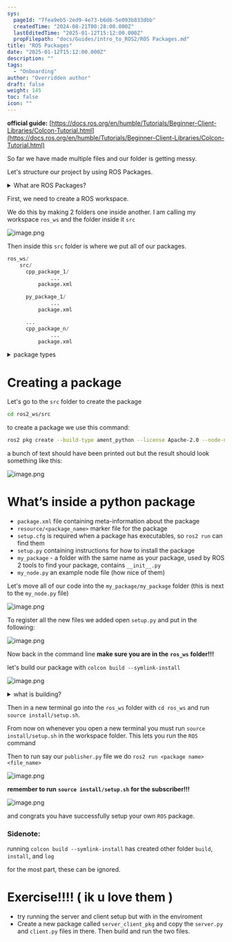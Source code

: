 ```yaml
---
sys:
  pageId: "7fea9eb5-2ed9-4e73-b6d6-5e093b833dbb"
  createdTime: "2024-08-21T00:28:00.000Z"
  lastEditedTime: "2025-01-12T15:12:00.000Z"
  propFilepath: "docs/Guides/intro_to_ROS2/ROS Packages.md"
title: "ROS Packages"
date: "2025-01-12T15:12:00.000Z"
description: ""
tags:
  - "Onboarding"
author: "Overridden author"
draft: false
weight: 145
toc: false
icon: ""
---
```


**official guide:** [https://docs.ros.org/en/humble/Tutorials/Beginner-Client-Libraries/Colcon-Tutorial.html](https://docs.ros.org/en/humble/Tutorials/Beginner-Client-Libraries/Colcon-Tutorial.html)

So far we have made multiple files and our folder is getting messy.

Let's structure our project by using ROS Packages.

<details>

<summary>What are ROS Packages?</summary>

ROS Packages are, as the name implies, packages of code that are highly sharable between ROS developers.

They consist of a folder, `package.xml` file, and source code

```python
      cpp_package_1/
		      ... imagine much code files here ..
          package.xml
```

</details>

First, we need to create a ROS workspace.

We do this by making 2 folders one inside another. I am calling my workspace `ros_ws` and the folder inside it `src`

![image.png](https://prod-files-secure.s3.us-west-2.amazonaws.com/d518164a-d88e-44d1-a4ee-3adb3bd8bce0/70706947-fd18-4537-a67b-e12946812d31/image.png?X-Amz-Algorithm=AWS4-HMAC-SHA256&X-Amz-Content-Sha256=UNSIGNED-PAYLOAD&X-Amz-Credential=ASIAZI2LB4662ZW375L5%2F20250508%2Fus-west-2%2Fs3%2Faws4_request&X-Amz-Date=20250508T220830Z&X-Amz-Expires=3600&X-Amz-Security-Token=IQoJb3JpZ2luX2VjENb%2F%2F%2F%2F%2F%2F%2F%2F%2F%2FwEaCXVzLXdlc3QtMiJHMEUCIQCu8aPxhz7BJ3pto2pqgSOCHwLbq6sIcsfRiq71Xqm%2B5QIgMfvhm0BcAZD3dPIMmREyDe9vveLmjNNtRZRnQBP0%2Bnsq%2FwMIfxAAGgw2Mzc0MjMxODM4MDUiDNyJdm67tdqCuA3XqyrcA0W35SDYdJgEUkp1tiNc3wVyFSHedpCmJJ77N6%2FoQ6D3WH9rcAHo6lo2So41TVxd28tBM0bTbIv58jcBshc6Hd4lV40yzJ3%2F637Xs%2F2%2Bxx36a1bea96Ipg%2FE9svlN9wYd1ANIKbVHLpsWsgudB8NWU7KoX6jLDefRi%2BpFdkqUBOD8saMZiJm7EpURnfVV5Znfz7tHTC8rlgCH%2B9otNhtHRKnJPNKqvlLmrsObQtzMACA5gNH3WGTjVvoC1K3w5Yh1LftXu3J2kkHjH%2B%2Bq4ctx5nX9Ybqr55RRQ0jajTkf6G1fd9AhV0deRfLaQEqFLJSVJevttogHs216KiPqxHQsczNXrb6tvxd3Z%2FysKpxBqe%2FiQk83vodzaHxlnaXkt8dx015WDZijyQliTMCupiMv%2BN3qNvY1Ki53%2BIkYsOFaaGs8e3EWW%2FYbQqXtz92vkMOApMueotScXhWg8OMdXqsNEr4ldcLvaGbzMBC%2BiOGi6HBgpJ5MGKUQ%2Bzq5%2BNrZVXCHwWzwMk%2Bdomw3l45ymRxoVMsCs1Mgc8hxC3FsvItu%2ForIApC2qktc3wOyxHLIsymCkahvZMMYOgP7JSMR65z6ZuxBPrqPGuJwfpsSnOy5PRMeFFSSGsnwm1WjVSBMN3J9MAGOqUBmkhg7eoesD1ZnME6vEDg7IHKkK9x1WiKU1a%2FOigXU8uUUfDTJbOyT0dDY4kMpEWbNQmsUNSbxh8XZYkaDqaF%2BFxjsDMSqpXrI4zgBRQcasxpz5UKTNid9FTA5%2FUf07dtmDtBl2bnsKpDFJ1%2BSKrOIaTV8CFq3M%2BfrL%2BddSS76qZyiK1dyLj8vFB%2BrJjIpiPi9%2FNk1p97q4be1woxb4ZrX20GDLa2&X-Amz-Signature=332b6817f6c8597a37f5f499b1d5dd08a9b129c4cabeba28f7179ddc6606e421&X-Amz-SignedHeaders=host&x-id=GetObject)

Then inside this `src` folder is where we put all of our packages.

```python
ros_ws/
    src/
      cpp_package_1/
		      ...
          package.xml

      py_package_1/
		      ...
          package.xml

      ...
      cpp_package_n/
		      ...
          package.xml

```

<details>

<summary>package types</summary>

packages can be either `C++` or python.

the intern file structure is different for each but for this guide we will stick to creating python packages

</details>

# Creating a package

Let's go to the `src` folder to create the package

```bash
cd ros2_ws/src
```

to create a package we use this command:

```bash
ros2 pkg create --build-type ament_python --license Apache-2.0 --node-name my_node my_package
```

a bunch of text should have been printed out but the result should look something like this:

![image.png](https://prod-files-secure.s3.us-west-2.amazonaws.com/d518164a-d88e-44d1-a4ee-3adb3bd8bce0/e6cf1e3f-8512-4a3e-b131-079f800bf3e8/image.png?X-Amz-Algorithm=AWS4-HMAC-SHA256&X-Amz-Content-Sha256=UNSIGNED-PAYLOAD&X-Amz-Credential=ASIAZI2LB4662ZW375L5%2F20250508%2Fus-west-2%2Fs3%2Faws4_request&X-Amz-Date=20250508T220830Z&X-Amz-Expires=3600&X-Amz-Security-Token=IQoJb3JpZ2luX2VjENb%2F%2F%2F%2F%2F%2F%2F%2F%2F%2FwEaCXVzLXdlc3QtMiJHMEUCIQCu8aPxhz7BJ3pto2pqgSOCHwLbq6sIcsfRiq71Xqm%2B5QIgMfvhm0BcAZD3dPIMmREyDe9vveLmjNNtRZRnQBP0%2Bnsq%2FwMIfxAAGgw2Mzc0MjMxODM4MDUiDNyJdm67tdqCuA3XqyrcA0W35SDYdJgEUkp1tiNc3wVyFSHedpCmJJ77N6%2FoQ6D3WH9rcAHo6lo2So41TVxd28tBM0bTbIv58jcBshc6Hd4lV40yzJ3%2F637Xs%2F2%2Bxx36a1bea96Ipg%2FE9svlN9wYd1ANIKbVHLpsWsgudB8NWU7KoX6jLDefRi%2BpFdkqUBOD8saMZiJm7EpURnfVV5Znfz7tHTC8rlgCH%2B9otNhtHRKnJPNKqvlLmrsObQtzMACA5gNH3WGTjVvoC1K3w5Yh1LftXu3J2kkHjH%2B%2Bq4ctx5nX9Ybqr55RRQ0jajTkf6G1fd9AhV0deRfLaQEqFLJSVJevttogHs216KiPqxHQsczNXrb6tvxd3Z%2FysKpxBqe%2FiQk83vodzaHxlnaXkt8dx015WDZijyQliTMCupiMv%2BN3qNvY1Ki53%2BIkYsOFaaGs8e3EWW%2FYbQqXtz92vkMOApMueotScXhWg8OMdXqsNEr4ldcLvaGbzMBC%2BiOGi6HBgpJ5MGKUQ%2Bzq5%2BNrZVXCHwWzwMk%2Bdomw3l45ymRxoVMsCs1Mgc8hxC3FsvItu%2ForIApC2qktc3wOyxHLIsymCkahvZMMYOgP7JSMR65z6ZuxBPrqPGuJwfpsSnOy5PRMeFFSSGsnwm1WjVSBMN3J9MAGOqUBmkhg7eoesD1ZnME6vEDg7IHKkK9x1WiKU1a%2FOigXU8uUUfDTJbOyT0dDY4kMpEWbNQmsUNSbxh8XZYkaDqaF%2BFxjsDMSqpXrI4zgBRQcasxpz5UKTNid9FTA5%2FUf07dtmDtBl2bnsKpDFJ1%2BSKrOIaTV8CFq3M%2BfrL%2BddSS76qZyiK1dyLj8vFB%2BrJjIpiPi9%2FNk1p97q4be1woxb4ZrX20GDLa2&X-Amz-Signature=cfb53144448541ad85f3e0acfde0ca77e0605e1937c0e1ebf17e1c29705b48e6&X-Amz-SignedHeaders=host&x-id=GetObject)

# What’s inside a python package

- `package.xml` file containing meta-information about the package
- `resource/<package_name>` marker file for the package
- `setup.cfg` is required when a package has executables, so `ros2 run` can find them
- `setup.py` containing instructions for how to install the package
- `my_package` - a folder with the same name as your package, used by ROS 2 tools to find your package, contains `__init__.py`
- `my_node.py` an example node file (how nice of them)

Let's move all of our code into the `my_package/my_package` folder (this is next to the `my_node.py` file)

![image.png](https://prod-files-secure.s3.us-west-2.amazonaws.com/d518164a-d88e-44d1-a4ee-3adb3bd8bce0/9ce58f11-0da9-4d3e-b86d-506a9685d378/image.png?X-Amz-Algorithm=AWS4-HMAC-SHA256&X-Amz-Content-Sha256=UNSIGNED-PAYLOAD&X-Amz-Credential=ASIAZI2LB4662ZW375L5%2F20250508%2Fus-west-2%2Fs3%2Faws4_request&X-Amz-Date=20250508T220830Z&X-Amz-Expires=3600&X-Amz-Security-Token=IQoJb3JpZ2luX2VjENb%2F%2F%2F%2F%2F%2F%2F%2F%2F%2FwEaCXVzLXdlc3QtMiJHMEUCIQCu8aPxhz7BJ3pto2pqgSOCHwLbq6sIcsfRiq71Xqm%2B5QIgMfvhm0BcAZD3dPIMmREyDe9vveLmjNNtRZRnQBP0%2Bnsq%2FwMIfxAAGgw2Mzc0MjMxODM4MDUiDNyJdm67tdqCuA3XqyrcA0W35SDYdJgEUkp1tiNc3wVyFSHedpCmJJ77N6%2FoQ6D3WH9rcAHo6lo2So41TVxd28tBM0bTbIv58jcBshc6Hd4lV40yzJ3%2F637Xs%2F2%2Bxx36a1bea96Ipg%2FE9svlN9wYd1ANIKbVHLpsWsgudB8NWU7KoX6jLDefRi%2BpFdkqUBOD8saMZiJm7EpURnfVV5Znfz7tHTC8rlgCH%2B9otNhtHRKnJPNKqvlLmrsObQtzMACA5gNH3WGTjVvoC1K3w5Yh1LftXu3J2kkHjH%2B%2Bq4ctx5nX9Ybqr55RRQ0jajTkf6G1fd9AhV0deRfLaQEqFLJSVJevttogHs216KiPqxHQsczNXrb6tvxd3Z%2FysKpxBqe%2FiQk83vodzaHxlnaXkt8dx015WDZijyQliTMCupiMv%2BN3qNvY1Ki53%2BIkYsOFaaGs8e3EWW%2FYbQqXtz92vkMOApMueotScXhWg8OMdXqsNEr4ldcLvaGbzMBC%2BiOGi6HBgpJ5MGKUQ%2Bzq5%2BNrZVXCHwWzwMk%2Bdomw3l45ymRxoVMsCs1Mgc8hxC3FsvItu%2ForIApC2qktc3wOyxHLIsymCkahvZMMYOgP7JSMR65z6ZuxBPrqPGuJwfpsSnOy5PRMeFFSSGsnwm1WjVSBMN3J9MAGOqUBmkhg7eoesD1ZnME6vEDg7IHKkK9x1WiKU1a%2FOigXU8uUUfDTJbOyT0dDY4kMpEWbNQmsUNSbxh8XZYkaDqaF%2BFxjsDMSqpXrI4zgBRQcasxpz5UKTNid9FTA5%2FUf07dtmDtBl2bnsKpDFJ1%2BSKrOIaTV8CFq3M%2BfrL%2BddSS76qZyiK1dyLj8vFB%2BrJjIpiPi9%2FNk1p97q4be1woxb4ZrX20GDLa2&X-Amz-Signature=46bc837dfd26322648f1a3544d5c7f1e0696079ba7fdee38d99cc6ced01b40d9&X-Amz-SignedHeaders=host&x-id=GetObject)

To register all the new files we added open `setup.py` and put in the following:

![image.png](https://prod-files-secure.s3.us-west-2.amazonaws.com/d518164a-d88e-44d1-a4ee-3adb3bd8bce0/1cd7c262-4cae-4496-9d75-c178537d24a2/image.png?X-Amz-Algorithm=AWS4-HMAC-SHA256&X-Amz-Content-Sha256=UNSIGNED-PAYLOAD&X-Amz-Credential=ASIAZI2LB4662ZW375L5%2F20250508%2Fus-west-2%2Fs3%2Faws4_request&X-Amz-Date=20250508T220830Z&X-Amz-Expires=3600&X-Amz-Security-Token=IQoJb3JpZ2luX2VjENb%2F%2F%2F%2F%2F%2F%2F%2F%2F%2FwEaCXVzLXdlc3QtMiJHMEUCIQCu8aPxhz7BJ3pto2pqgSOCHwLbq6sIcsfRiq71Xqm%2B5QIgMfvhm0BcAZD3dPIMmREyDe9vveLmjNNtRZRnQBP0%2Bnsq%2FwMIfxAAGgw2Mzc0MjMxODM4MDUiDNyJdm67tdqCuA3XqyrcA0W35SDYdJgEUkp1tiNc3wVyFSHedpCmJJ77N6%2FoQ6D3WH9rcAHo6lo2So41TVxd28tBM0bTbIv58jcBshc6Hd4lV40yzJ3%2F637Xs%2F2%2Bxx36a1bea96Ipg%2FE9svlN9wYd1ANIKbVHLpsWsgudB8NWU7KoX6jLDefRi%2BpFdkqUBOD8saMZiJm7EpURnfVV5Znfz7tHTC8rlgCH%2B9otNhtHRKnJPNKqvlLmrsObQtzMACA5gNH3WGTjVvoC1K3w5Yh1LftXu3J2kkHjH%2B%2Bq4ctx5nX9Ybqr55RRQ0jajTkf6G1fd9AhV0deRfLaQEqFLJSVJevttogHs216KiPqxHQsczNXrb6tvxd3Z%2FysKpxBqe%2FiQk83vodzaHxlnaXkt8dx015WDZijyQliTMCupiMv%2BN3qNvY1Ki53%2BIkYsOFaaGs8e3EWW%2FYbQqXtz92vkMOApMueotScXhWg8OMdXqsNEr4ldcLvaGbzMBC%2BiOGi6HBgpJ5MGKUQ%2Bzq5%2BNrZVXCHwWzwMk%2Bdomw3l45ymRxoVMsCs1Mgc8hxC3FsvItu%2ForIApC2qktc3wOyxHLIsymCkahvZMMYOgP7JSMR65z6ZuxBPrqPGuJwfpsSnOy5PRMeFFSSGsnwm1WjVSBMN3J9MAGOqUBmkhg7eoesD1ZnME6vEDg7IHKkK9x1WiKU1a%2FOigXU8uUUfDTJbOyT0dDY4kMpEWbNQmsUNSbxh8XZYkaDqaF%2BFxjsDMSqpXrI4zgBRQcasxpz5UKTNid9FTA5%2FUf07dtmDtBl2bnsKpDFJ1%2BSKrOIaTV8CFq3M%2BfrL%2BddSS76qZyiK1dyLj8vFB%2BrJjIpiPi9%2FNk1p97q4be1woxb4ZrX20GDLa2&X-Amz-Signature=106dc5eca7d83cfa4aec8f362c87c42ae7b007dd1f4a98f24ef05da290a6330d&X-Amz-SignedHeaders=host&x-id=GetObject)

Now back in the command line **make sure you are in the** **`ros_ws`** **folder!!!**

let's build our package with `colcon build --symlink-install`

![image.png](https://prod-files-secure.s3.us-west-2.amazonaws.com/d518164a-d88e-44d1-a4ee-3adb3bd8bce0/2f2a0d27-b173-48fd-b189-5f5c0ce65619/image.png?X-Amz-Algorithm=AWS4-HMAC-SHA256&X-Amz-Content-Sha256=UNSIGNED-PAYLOAD&X-Amz-Credential=ASIAZI2LB4662ZW375L5%2F20250508%2Fus-west-2%2Fs3%2Faws4_request&X-Amz-Date=20250508T220830Z&X-Amz-Expires=3600&X-Amz-Security-Token=IQoJb3JpZ2luX2VjENb%2F%2F%2F%2F%2F%2F%2F%2F%2F%2FwEaCXVzLXdlc3QtMiJHMEUCIQCu8aPxhz7BJ3pto2pqgSOCHwLbq6sIcsfRiq71Xqm%2B5QIgMfvhm0BcAZD3dPIMmREyDe9vveLmjNNtRZRnQBP0%2Bnsq%2FwMIfxAAGgw2Mzc0MjMxODM4MDUiDNyJdm67tdqCuA3XqyrcA0W35SDYdJgEUkp1tiNc3wVyFSHedpCmJJ77N6%2FoQ6D3WH9rcAHo6lo2So41TVxd28tBM0bTbIv58jcBshc6Hd4lV40yzJ3%2F637Xs%2F2%2Bxx36a1bea96Ipg%2FE9svlN9wYd1ANIKbVHLpsWsgudB8NWU7KoX6jLDefRi%2BpFdkqUBOD8saMZiJm7EpURnfVV5Znfz7tHTC8rlgCH%2B9otNhtHRKnJPNKqvlLmrsObQtzMACA5gNH3WGTjVvoC1K3w5Yh1LftXu3J2kkHjH%2B%2Bq4ctx5nX9Ybqr55RRQ0jajTkf6G1fd9AhV0deRfLaQEqFLJSVJevttogHs216KiPqxHQsczNXrb6tvxd3Z%2FysKpxBqe%2FiQk83vodzaHxlnaXkt8dx015WDZijyQliTMCupiMv%2BN3qNvY1Ki53%2BIkYsOFaaGs8e3EWW%2FYbQqXtz92vkMOApMueotScXhWg8OMdXqsNEr4ldcLvaGbzMBC%2BiOGi6HBgpJ5MGKUQ%2Bzq5%2BNrZVXCHwWzwMk%2Bdomw3l45ymRxoVMsCs1Mgc8hxC3FsvItu%2ForIApC2qktc3wOyxHLIsymCkahvZMMYOgP7JSMR65z6ZuxBPrqPGuJwfpsSnOy5PRMeFFSSGsnwm1WjVSBMN3J9MAGOqUBmkhg7eoesD1ZnME6vEDg7IHKkK9x1WiKU1a%2FOigXU8uUUfDTJbOyT0dDY4kMpEWbNQmsUNSbxh8XZYkaDqaF%2BFxjsDMSqpXrI4zgBRQcasxpz5UKTNid9FTA5%2FUf07dtmDtBl2bnsKpDFJ1%2BSKrOIaTV8CFq3M%2BfrL%2BddSS76qZyiK1dyLj8vFB%2BrJjIpiPi9%2FNk1p97q4be1woxb4ZrX20GDLa2&X-Amz-Signature=583e48ee0d4bfe2266d5ea5a9fa9c08ba04f5256b3f78e7173d9845c4dee34ae&X-Amz-SignedHeaders=host&x-id=GetObject)

<details>

<summary>what is building?</summary>

if you are a CS major at Rose-Hulman you will learn the answer to this in CSSE132

but TLDR; is it combines all the code files into one program that can be run easily 

</details>

Then in a new terminal go into the `ros_ws` folder with `cd ros_ws` and run `source install/setup.sh`. 

From now on whenever you open a new terminal you must run `source install/setup.sh` in the workspace folder. This lets you run the `ROS` command

Then to run say our `publisher.py` file we do `ros2 run <package name> <file_name>`

![image.png](https://prod-files-secure.s3.us-west-2.amazonaws.com/d518164a-d88e-44d1-a4ee-3adb3bd8bce0/4f4b1219-3a44-4632-aa0a-ce3471699f59/image.png?X-Amz-Algorithm=AWS4-HMAC-SHA256&X-Amz-Content-Sha256=UNSIGNED-PAYLOAD&X-Amz-Credential=ASIAZI2LB4662ZW375L5%2F20250508%2Fus-west-2%2Fs3%2Faws4_request&X-Amz-Date=20250508T220830Z&X-Amz-Expires=3600&X-Amz-Security-Token=IQoJb3JpZ2luX2VjENb%2F%2F%2F%2F%2F%2F%2F%2F%2F%2FwEaCXVzLXdlc3QtMiJHMEUCIQCu8aPxhz7BJ3pto2pqgSOCHwLbq6sIcsfRiq71Xqm%2B5QIgMfvhm0BcAZD3dPIMmREyDe9vveLmjNNtRZRnQBP0%2Bnsq%2FwMIfxAAGgw2Mzc0MjMxODM4MDUiDNyJdm67tdqCuA3XqyrcA0W35SDYdJgEUkp1tiNc3wVyFSHedpCmJJ77N6%2FoQ6D3WH9rcAHo6lo2So41TVxd28tBM0bTbIv58jcBshc6Hd4lV40yzJ3%2F637Xs%2F2%2Bxx36a1bea96Ipg%2FE9svlN9wYd1ANIKbVHLpsWsgudB8NWU7KoX6jLDefRi%2BpFdkqUBOD8saMZiJm7EpURnfVV5Znfz7tHTC8rlgCH%2B9otNhtHRKnJPNKqvlLmrsObQtzMACA5gNH3WGTjVvoC1K3w5Yh1LftXu3J2kkHjH%2B%2Bq4ctx5nX9Ybqr55RRQ0jajTkf6G1fd9AhV0deRfLaQEqFLJSVJevttogHs216KiPqxHQsczNXrb6tvxd3Z%2FysKpxBqe%2FiQk83vodzaHxlnaXkt8dx015WDZijyQliTMCupiMv%2BN3qNvY1Ki53%2BIkYsOFaaGs8e3EWW%2FYbQqXtz92vkMOApMueotScXhWg8OMdXqsNEr4ldcLvaGbzMBC%2BiOGi6HBgpJ5MGKUQ%2Bzq5%2BNrZVXCHwWzwMk%2Bdomw3l45ymRxoVMsCs1Mgc8hxC3FsvItu%2ForIApC2qktc3wOyxHLIsymCkahvZMMYOgP7JSMR65z6ZuxBPrqPGuJwfpsSnOy5PRMeFFSSGsnwm1WjVSBMN3J9MAGOqUBmkhg7eoesD1ZnME6vEDg7IHKkK9x1WiKU1a%2FOigXU8uUUfDTJbOyT0dDY4kMpEWbNQmsUNSbxh8XZYkaDqaF%2BFxjsDMSqpXrI4zgBRQcasxpz5UKTNid9FTA5%2FUf07dtmDtBl2bnsKpDFJ1%2BSKrOIaTV8CFq3M%2BfrL%2BddSS76qZyiK1dyLj8vFB%2BrJjIpiPi9%2FNk1p97q4be1woxb4ZrX20GDLa2&X-Amz-Signature=739d46057f36607f31efb21ad499755e0c9f1bce6a9c90dc9613559e1f58dff2&X-Amz-SignedHeaders=host&x-id=GetObject)

**remember to run** **`source install/setup.sh`** **for the subscriber!!!**

![image.png](https://prod-files-secure.s3.us-west-2.amazonaws.com/d518164a-d88e-44d1-a4ee-3adb3bd8bce0/02121119-dad4-49ec-8356-c956108b4243/image.png?X-Amz-Algorithm=AWS4-HMAC-SHA256&X-Amz-Content-Sha256=UNSIGNED-PAYLOAD&X-Amz-Credential=ASIAZI2LB4662ZW375L5%2F20250508%2Fus-west-2%2Fs3%2Faws4_request&X-Amz-Date=20250508T220830Z&X-Amz-Expires=3600&X-Amz-Security-Token=IQoJb3JpZ2luX2VjENb%2F%2F%2F%2F%2F%2F%2F%2F%2F%2FwEaCXVzLXdlc3QtMiJHMEUCIQCu8aPxhz7BJ3pto2pqgSOCHwLbq6sIcsfRiq71Xqm%2B5QIgMfvhm0BcAZD3dPIMmREyDe9vveLmjNNtRZRnQBP0%2Bnsq%2FwMIfxAAGgw2Mzc0MjMxODM4MDUiDNyJdm67tdqCuA3XqyrcA0W35SDYdJgEUkp1tiNc3wVyFSHedpCmJJ77N6%2FoQ6D3WH9rcAHo6lo2So41TVxd28tBM0bTbIv58jcBshc6Hd4lV40yzJ3%2F637Xs%2F2%2Bxx36a1bea96Ipg%2FE9svlN9wYd1ANIKbVHLpsWsgudB8NWU7KoX6jLDefRi%2BpFdkqUBOD8saMZiJm7EpURnfVV5Znfz7tHTC8rlgCH%2B9otNhtHRKnJPNKqvlLmrsObQtzMACA5gNH3WGTjVvoC1K3w5Yh1LftXu3J2kkHjH%2B%2Bq4ctx5nX9Ybqr55RRQ0jajTkf6G1fd9AhV0deRfLaQEqFLJSVJevttogHs216KiPqxHQsczNXrb6tvxd3Z%2FysKpxBqe%2FiQk83vodzaHxlnaXkt8dx015WDZijyQliTMCupiMv%2BN3qNvY1Ki53%2BIkYsOFaaGs8e3EWW%2FYbQqXtz92vkMOApMueotScXhWg8OMdXqsNEr4ldcLvaGbzMBC%2BiOGi6HBgpJ5MGKUQ%2Bzq5%2BNrZVXCHwWzwMk%2Bdomw3l45ymRxoVMsCs1Mgc8hxC3FsvItu%2ForIApC2qktc3wOyxHLIsymCkahvZMMYOgP7JSMR65z6ZuxBPrqPGuJwfpsSnOy5PRMeFFSSGsnwm1WjVSBMN3J9MAGOqUBmkhg7eoesD1ZnME6vEDg7IHKkK9x1WiKU1a%2FOigXU8uUUfDTJbOyT0dDY4kMpEWbNQmsUNSbxh8XZYkaDqaF%2BFxjsDMSqpXrI4zgBRQcasxpz5UKTNid9FTA5%2FUf07dtmDtBl2bnsKpDFJ1%2BSKrOIaTV8CFq3M%2BfrL%2BddSS76qZyiK1dyLj8vFB%2BrJjIpiPi9%2FNk1p97q4be1woxb4ZrX20GDLa2&X-Amz-Signature=5052e7d755f49c86b69840a2f86a8f3c301d077a64d4de36a1254a10d3a66b9e&X-Amz-SignedHeaders=host&x-id=GetObject)

and congrats you have successfully setup your own `ROS` package.

### Sidenote:

running `colcon build --symlink-install` has created other folder `build`, `install`, and `log`

for the most part, these can be ignored.

# Exercise!!!! ( ik u love them )

- try running the server and client setup but with in the enviroment
- Create a new package called `server_client_pkg` and copy the `server.py` and `client.py` files in there. Then build and run the two files.
